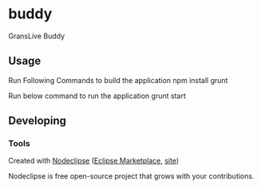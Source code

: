 

# buddy
GransLive Buddy


## Usage
Run Following Commands to build the application
npm install
grunt

Run below command to run the application
grunt start


## Developing



### Tools

Created with [Nodeclipse](https://github.com/Nodeclipse/nodeclipse-1)
 ([Eclipse Marketplace](http://marketplace.eclipse.org/content/nodeclipse), [site](http://www.nodeclipse.org))   

Nodeclipse is free open-source project that grows with your contributions.
